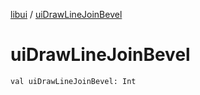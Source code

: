 [libui](index.md) / [uiDrawLineJoinBevel](./ui-draw-line-join-bevel.md)

# uiDrawLineJoinBevel

`val uiDrawLineJoinBevel: Int`
